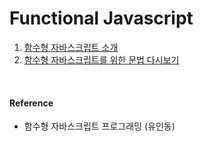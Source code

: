 # Functional Javascript
1. [함수형 자바스크립트 소개](https://github.com/ToBeFrontEndMaster/eunjeong/tree/chapter01)
2. [함수형 자바스크립트를 위한 문법 다시보기](https://github.com/ToBeFrontEndMaster/eunjeong/tree/chapter02)


<br/>

#### Reference
- 함수형 자바스크립트 프로그래밍 (유인동)
